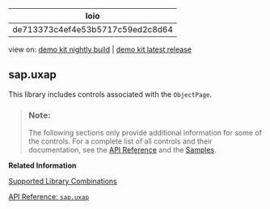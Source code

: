 <!-- loiode713373c4ef4e53b5717c59ed2c8d64 -->

| loio |
| -----|
| de713373c4ef4e53b5717c59ed2c8d64 |

<div id="loio">

view on: [demo kit nightly build](https://openui5nightly.hana.ondemand.com/#/topic/de713373c4ef4e53b5717c59ed2c8d64) | [demo kit latest release](https://openui5.hana.ondemand.com/#/topic/de713373c4ef4e53b5717c59ed2c8d64)</div>

## sap.uxap

This library includes controls associated with the `ObjectPage`.

> ### Note:  
> The following sections only provide additional information for some of the controls. For a complete list of all controls and their documentation, see the [API Reference](https://openui5.hana.ondemand.com/#/api) and the [Samples](https://openui5.hana.ondemand.com/#/controls). 

**Related Information**  


[Supported Library Combinations](Supported_Library_Combinations_363cd16.md "OpenUI5 provides a set of JavaScript and CSS libraries, which can be combined in an application using the combinations that are supported.")

[API Reference: `sap.uxap`](https://openui5.hana.ondemand.com/#docs/api/symbols/sap.uxap.html)

